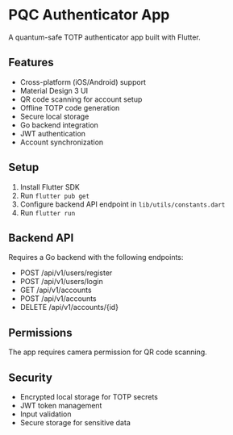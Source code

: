 # PQC Authenticator App

A quantum-safe TOTP authenticator app built with Flutter.

## Features

- Cross-platform (iOS/Android) support
- Material Design 3 UI
- QR code scanning for account setup
- Offline TOTP code generation
- Secure local storage
- Go backend integration
- JWT authentication
- Account synchronization

## Setup

1. Install Flutter SDK
2. Run `flutter pub get`
3. Configure backend API endpoint in `lib/utils/constants.dart`
4. Run `flutter run`

## Backend API

Requires a Go backend with the following endpoints:
- POST /api/v1/users/register
- POST /api/v1/users/login
- GET /api/v1/accounts
- POST /api/v1/accounts
- DELETE /api/v1/accounts/{id}

## Permissions

The app requires camera permission for QR code scanning.

## Security

- Encrypted local storage for TOTP secrets
- JWT token management
- Input validation
- Secure storage for sensitive data
